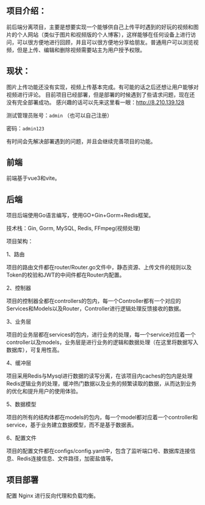 ## 项目介绍：

前后端分离项目，主要是想要实现一个能够供自己上传平时遇到的好玩的视频和图片的个人网站（类似于图片和视频版的个人博客），这样能够在任何设备上进行访问，可以很方便地进行回顾，并且可以很方便地分享给朋友。普通用户可以浏览视频，但是上传、编辑和删除视频需要站主为用户授予权限。

## 现状：

图片上传功能还没有实现，视频上传基本完成。有可能的话之后还想让用户能够对视频进行评论。
目前项目已经部署，但是部署的时候遇到了些请求问题，现在还没有完全部署成功。
感兴趣的话可以先来这里看一眼：http://8.210.139.128 

测试管理员账号：`admin` （也可以自己注册）

密码：`admin123`

有时间会先解决部署遇到的问题，并且会继续完善项目的功能。

## 前端
前端基于vue3和vite。

## 后端
项目后端使用Go语言编写，使用GO+Gin+Gorm+Redis框架。

技术栈：Gin, Gorm, MySQL, Redis, FFmpeg(视频处理)

项目架构：

1、路由

项目的路由文件都在router/Router.go文件中，静态资源、上传文件的规则以及Token的校验和JWT的中间件都在Router内配置。

2、控制器

项目的控制器全都在controllers的包内，每一个Controller都有一个对应的Services和Models以及Router，Controller进行逻辑处理反馈接收的数据。

3、业务层

项目的业务层都在services的包内，进行业务的处理，每一个service对应着一个controller以及models，业务层是进行业务的逻辑和数据处理（在这里将数据写入数据库），可复用性高。

4、缓冲层

项目采用Redis与Mysql进行数据的读写分离，在该项目内caches的包内是处理Redis逻辑业务的处理，缓冲热门数据以及业务的频繁读取的数据，从而达到业务的优化和提升用户的使用体验。

5、数据模型

项目的所有的结构体都在models的包内，每一个model都对应着一个controller和service，基于业务建立数据模型，而不是基于数据表。

6、配置文件

项目的配置文件都在configs/config.yaml中，包含了监听端口号、数据库连接信息、Redis连接信息、文件路径，加密盐值等。

## 项目部署
配置 Nginx 进行反向代理和负载均衡。
